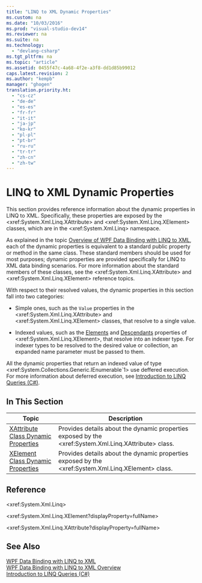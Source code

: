 ```yaml
---
title: "LINQ to XML Dynamic Properties"
ms.custom: na
ms.date: "10/03/2016"
ms.prod: "visual-studio-dev14"
ms.reviewer: na
ms.suite: na
ms.technology: 
  - "devlang-csharp"
ms.tgt_pltfrm: na
ms.topic: "article"
ms.assetid: 0455f47c-4a68-4f2e-a3f8-dd1d85b99012
caps.latest.revision: 2
ms.author: "kempb"
manager: "ghogen"
translation.priority.ht: 
  - "cs-cz"
  - "de-de"
  - "es-es"
  - "fr-fr"
  - "it-it"
  - "ja-jp"
  - "ko-kr"
  - "pl-pl"
  - "pt-br"
  - "ru-ru"
  - "tr-tr"
  - "zh-cn"
  - "zh-tw"
---
```

# LINQ to XML Dynamic Properties
This section provides reference information about the dynamic properties in LINQ to XML. Specifically, these properties are exposed by the \<xref:System.Xml.Linq.XAttribute> and \<xref:System.Xml.Linq.XElement> classes, which are in the \<xref:System.Xml.Linq> namespace.  
  
 As explained in the topic [Overview of WPF Data Binding with LINQ to XML](../VS_IDE/wpf-data-binding-with-linq-to-xml-overview.md), each of the dynamic properties is equivalent to a standard public property or method in the same class. These standard members should be used for most purposes; dynamic properties are provided specifically for LINQ to XML data binding scenarios. For more information about the standard members of these classes, see the \<xref:System.Xml.Linq.XAttribute> and \<xref:System.Xml.Linq.XElement> reference topics.  
  
 With respect to their resolved values, the dynamic properties in this section fall into two categories:  
  
-   Simple ones, such as the `Value` properties in the \<xref:System.Xml.Linq.XAttribute> and \<xref:System.Xml.Linq.XElement> classes, that resolve to a single value.  
  
-   Indexed values, such as the [Elements](../VS_IDE/elements--xelement-dynamic-property-.md) and [Descendants](../VS_IDE/descendants--xelement-dynamic-property-.md) properties of \<xref:System.Xml.Linq.XElement>, that resolve into an indexer type. For indexer types to be resolved to the desired value or collection, an expanded name parameter must be passed to them.  
  
 All the dynamic properties that return an indexed value of type \<xref:System.Collections.Generic.IEnumerable`1> use deffered execution. For more information about deferred execution, see [Introduction to LINQ Queries (C#)](../Topic/Introduction%20to%20LINQ%20Queries%20\(C%23\).md).  
  
## In This Section  
  
|Topic|Description|  
|-----------|-----------------|  
|[XAttribute Class Dynamic Properties](../VS_IDE/xattribute-class-dynamic-properties.md)|Provides details about the dynamic properties exposed by the \<xref:System.Xml.Linq.XAttribute> class.|  
|[XElement Class Dynamic Properties](../VS_IDE/xelement-class-dynamic-properties.md)|Provides details about the dynamic properties exposed by the \<xref:System.Xml.Linq.XElement> class.|  
  
## Reference  
 \<xref:System.Xml.Linq>  
  
 \<xref:System.Xml.Linq.XElement?displayProperty=fullName>  
  
 \<xref:System.Xml.Linq.XAttribute?displayProperty=fullName>  
  
## See Also  
 [WPF Data Binding with LINQ to XML](../VS_IDE/wpf-data-binding-with-linq-to-xml.md)   
 [WPF Data Binding with LINQ to XML Overview](../VS_IDE/wpf-data-binding-with-linq-to-xml-overview.md)   
 [Introduction to LINQ Queries (C#)](../Topic/Introduction%20to%20LINQ%20Queries%20\(C%23\).md)